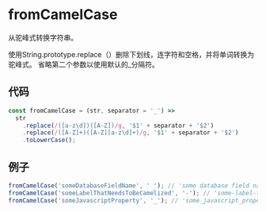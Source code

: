 # fromCamelCase

从驼峰式转换字符串。

使用String.prototype.replace（）删除下划线，连字符和空格，并将单词转换为驼峰式。
省略第二个参数以使用默认的_分隔符。

## 代码

```js
const fromCamelCase = (str, separator = '_') =>
  str
    .replace(/([a-z\d])([A-Z])/g, '$1' + separator + '$2')
    .replace(/([A-Z]+)([A-Z][a-z\d]+)/g, '$1' + separator + '$2')
    .toLowerCase();
```

## 例子

```js
fromCamelCase('someDatabaseFieldName', ' '); // 'some database field name'
fromCamelCase('someLabelThatNeedsToBeCamelized', '-'); // 'some-label-that-needs-to-be-camelized'
fromCamelCase('someJavascriptProperty', '_'); // 'some_javascript_property'
```
